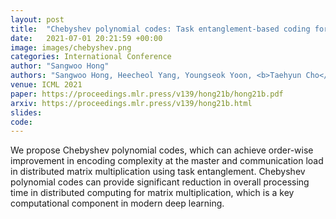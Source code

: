 ```yaml
---
layout: post
title:  "Chebyshev polynomial codes: Task entanglement-based coding for distributed matrix multiplication"
date:   2021-07-01 20:21:59 +00:00
image: images/chebyshev.png
categories: International Conference
author: "Sangwoo Hong"
authors: "Sangwoo Hong, Heecheol Yang, Youngseok Yoon, <b>Taehyun Cho</b>, Jungwoo Lee"
venue: ICML 2021
paper: https://proceedings.mlr.press/v139/hong21b/hong21b.pdf
arxiv: https://proceedings.mlr.press/v139/hong21b.html
slides: 
code: 
---
```

We propose Chebyshev polynomial codes, which can achieve order-wise improvement in encoding complexity at the master and communication load in distributed matrix multiplication using task entanglement.
Chebyshev polynomial codes can provide significant reduction in overall processing time in distributed computing for matrix multiplication, which is a key computational component in modern deep learning.
